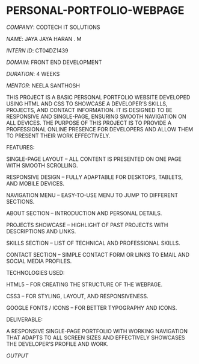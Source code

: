 # PERSONAL-PORTFOLIO-WEBPAGE

*COMPANY*: CODTECH IT SOLUTIONS

*NAME*: JAYA JAYA HARAN . M

*INTERN ID*: CT04DZ1439

*DOMAIN*: FRONT END DEVELOPMENT

*DURATION*: 4 WEEKS 

*MENTOR*: NEELA SANTHOSH

THIS PROJECT IS A BASIC PERSONAL PORTFOLIO WEBSITE DEVELOPED USING HTML AND CSS TO SHOWCASE A DEVELOPER’S SKILLS, PROJECTS, AND CONTACT INFORMATION. IT IS DESIGNED TO BE RESPONSIVE AND SINGLE-PAGE, ENSURING SMOOTH NAVIGATION ON ALL DEVICES. THE PURPOSE OF THIS PROJECT IS TO PROVIDE A PROFESSIONAL ONLINE PRESENCE FOR DEVELOPERS AND ALLOW THEM TO PRESENT THEIR WORK EFFECTIVELY.

FEATURES:

SINGLE-PAGE LAYOUT – ALL CONTENT IS PRESENTED ON ONE PAGE WITH SMOOTH SCROLLING.

RESPONSIVE DESIGN – FULLY ADAPTABLE FOR DESKTOPS, TABLETS, AND MOBILE DEVICES.

NAVIGATION MENU – EASY-TO-USE MENU TO JUMP TO DIFFERENT SECTIONS.

ABOUT SECTION – INTRODUCTION AND PERSONAL DETAILS.

PROJECTS SHOWCASE – HIGHLIGHT OF PAST PROJECTS WITH DESCRIPTIONS AND LINKS.

SKILLS SECTION – LIST OF TECHNICAL AND PROFESSIONAL SKILLS.

CONTACT SECTION – SIMPLE CONTACT FORM OR LINKS TO EMAIL AND SOCIAL MEDIA PROFILES.

TECHNOLOGIES USED:

HTML5 – FOR CREATING THE STRUCTURE OF THE WEBPAGE.

CSS3 – FOR STYLING, LAYOUT, AND RESPONSIVENESS.

GOOGLE FONTS / ICONS – FOR BETTER TYPOGRAPHY AND ICONS.

DELIVERABLE:

A RESPONSIVE SINGLE-PAGE PORTFOLIO WITH WORKING NAVIGATION THAT ADAPTS TO ALL SCREEN SIZES AND EFFECTIVELY SHOWCASES THE DEVELOPER’S PROFILE AND WORK.

*OUTPUT*


